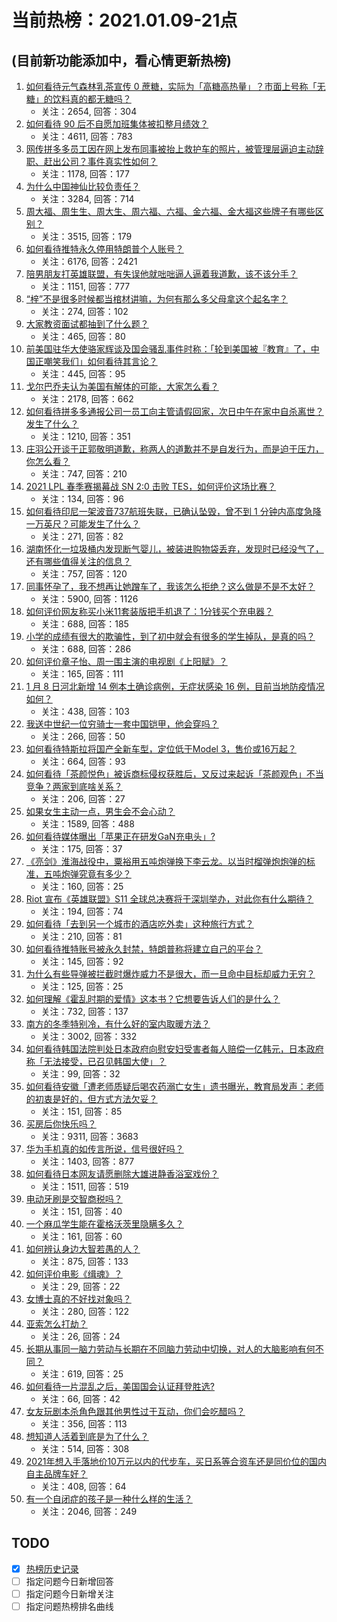 # 当前热榜：2021.01.09-21点
## (目前新功能添加中，看心情更新热榜)
1. [如何看待元气森林乳茶宣传 0 蔗糖，实际为「高糖高热量」？市面上号称「无糖」的饮料真的都无糖吗？](https://www.zhihu.com/question/438486634)
    * 关注：2654, 回答：304
2. [如何看待 90 后不自愿加班集体被扣整月绩效？](https://www.zhihu.com/question/438445883)
    * 关注：4611, 回答：783
3. [网传拼多多员工因在网上发布同事被抬上救护车的照片，被管理层逼迫主动辞职、赶出公司？事件真实性如何？](https://www.zhihu.com/question/438581129)
    * 关注：1178, 回答：177
4. [为什么中国神仙比较负责任？](https://www.zhihu.com/question/433060839)
    * 关注：3284, 回答：714
5. [周大福、周生生、周大生、周六福、六福、金六福、金大福这些牌子有哪些区别？](https://www.zhihu.com/question/32209352)
    * 关注：3515, 回答：179
6. [如何看待推特永久停用特朗普个人账号？](https://www.zhihu.com/question/438537142)
    * 关注：6176, 回答：2421
7. [陪男朋友打英雄联盟，有失误他就咄咄逼人逼着我道歉，该不该分手？](https://www.zhihu.com/question/438305802)
    * 关注：1151, 回答：777
8. [“梓”不是很多时候都当棺材讲嘛，为何有那么多父母拿这个起名字？](https://www.zhihu.com/question/410100382)
    * 关注：274, 回答：102
9. [大家教资面试都抽到了什么题？](https://www.zhihu.com/question/438539939)
    * 关注：465, 回答：80
10. [前美国驻华大使骆家辉谈及国会骚乱事件时称：「轮到美国被『教育』了，中国正嘲笑我们」如何看待其言论？](https://www.zhihu.com/question/438442595)
    * 关注：445, 回答：95
11. [戈尔巴乔夫认为美国有解体的可能，大家怎么看？](https://www.zhihu.com/question/438458361)
    * 关注：2178, 回答：662
12. [如何看待拼多多通报公司一员工向主管请假回家，次日中午在家中自杀离世？发生了什么？](https://www.zhihu.com/question/438610398)
    * 关注：1210, 回答：351
13. [庄羽公开谈于正郭敬明道歉，称两人的道歉并不是自发行为，而是迫于压力，你怎么看？](https://www.zhihu.com/question/438556859)
    * 关注：747, 回答：210
14. [2021 LPL 春季赛揭幕战 SN 2:0 击败 TES，如何评价这场比赛？](https://www.zhihu.com/question/438614735)
    * 关注：134, 回答：96
15. [如何看待印尼一架波音737航班失联，已确认坠毁，曾不到 1 分钟内高度急降一万英尺？可能发生了什么？](https://www.zhihu.com/question/438613346)
    * 关注：271, 回答：82
16. [湖南怀化一垃圾桶内发现断气婴儿，被装进购物袋丢弃，发现时已经没气了，还有哪些值得关注的信息？](https://www.zhihu.com/question/438261496)
    * 关注：757, 回答：120
17. [同事怀孕了，我不想再让她蹭车了，我该怎么拒绝？这么做是不是不太好？](https://www.zhihu.com/question/423335938)
    * 关注：5900, 回答：1126
18. [如何评价网友称买小米11套装版把手机退了：1分钱买个充电器？](https://www.zhihu.com/question/437789034)
    * 关注：688, 回答：185
19. [小学的成绩有很大的欺骗性，到了初中就会有很多的学生掉队，是真的吗？](https://www.zhihu.com/question/433616847)
    * 关注：688, 回答：286
20. [如何评价章子怡、周一围主演的电视剧《上阳赋》？](https://www.zhihu.com/question/438346605)
    * 关注：165, 回答：111
21. [1 月 8 日河北新增 14 例本土确诊病例，无症状感染 16 例，目前当地防疫情况如何？](https://www.zhihu.com/question/438539379)
    * 关注：438, 回答：103
22. [我送中世纪一位穷骑士一套中国铠甲，他会穿吗？](https://www.zhihu.com/question/438029190)
    * 关注：266, 回答：50
23. [如何看待特斯拉将国产全新车型，定位低于Model 3，售价或16万起？](https://www.zhihu.com/question/438471700)
    * 关注：664, 回答：93
24. [如何看待「茶颜悦色」被诉商标侵权获胜后，又反过来起诉「茶颜观色」不当竞争？两家到底啥关系？](https://www.zhihu.com/question/438111550)
    * 关注：206, 回答：27
25. [如果女生主动一点，男生会不会心动？](https://www.zhihu.com/question/432129590)
    * 关注：1589, 回答：488
26. [如何看待媒体曝出「苹果正在研发GaN充电头」?](https://www.zhihu.com/question/437979475)
    * 关注：175, 回答：37
27. [《亮剑》淮海战役中，粟裕用五吨炮弹换下李云龙。以当时榴弹炮炮弹的标准，五吨炮弹究竟有多少？](https://www.zhihu.com/question/263854029)
    * 关注：160, 回答：25
28. [Riot 宣布《英雄联盟》S11 全球总决赛将于深圳举办，对此你有什么期待？](https://www.zhihu.com/question/438517527)
    * 关注：194, 回答：74
29. [如何看待「去到另一个城市的酒店吃外卖」这种旅行方式？](https://www.zhihu.com/question/438451883)
    * 关注：210, 回答：81
30. [如何看待推特账号被永久封禁，特朗普称将建立自己的平台？](https://www.zhihu.com/question/438545399)
    * 关注：145, 回答：92
31. [为什么有些导弹被拦截时爆炸威力不是很大，而一旦命中目标却威力无穷？](https://www.zhihu.com/question/437328178)
    * 关注：125, 回答：25
32. [如何理解《霍乱时期的爱情》这本书？它想要告诉人们的是什么？](https://www.zhihu.com/question/274223889)
    * 关注：732, 回答：137
33. [南方的冬季特别冷，有什么好的室内取暖方法？](https://www.zhihu.com/question/20614875)
    * 关注：3002, 回答：332
34. [如何看待韩国法院判处日本政府向慰安妇受害者每人赔偿一亿韩元，日本政府称「无法接受，已召见韩国大使」？](https://www.zhihu.com/question/438420800)
    * 关注：99, 回答：32
35. [如何看待安徽「遭老师质疑后喝农药溺亡女生」遗书曝光，教育局发声：老师的初衷是好的，但方式方法欠妥？](https://www.zhihu.com/question/438551573)
    * 关注：151, 回答：85
36. [买房后你快乐吗？](https://www.zhihu.com/question/386034543)
    * 关注：9311, 回答：3683
37. [华为手机真的如传言所说，信号很好吗？](https://www.zhihu.com/question/327224237)
    * 关注：1403, 回答：877
38. [如何看待日本网友请愿删除大雄进静香浴室戏份？](https://www.zhihu.com/question/434167908)
    * 关注：1511, 回答：519
39. [电动牙刷是交智商税吗？](https://www.zhihu.com/question/426635230)
    * 关注：151, 回答：40
40. [一个麻瓜学生能在霍格沃茨里隐瞒多久？](https://www.zhihu.com/question/333548538)
    * 关注：161, 回答：60
41. [如何辨认身边大智若愚的人？](https://www.zhihu.com/question/413926539)
    * 关注：875, 回答：133
42. [如何评价电影《缉魂》？](https://www.zhihu.com/question/438466539)
    * 关注：29, 回答：22
43. [女博士真的不好找对象吗？](https://www.zhihu.com/question/277993892)
    * 关注：280, 回答：122
44. [亚索怎么打劫？](https://www.zhihu.com/question/352647324)
    * 关注：26, 回答：24
45. [长期从事同一脑力劳动与长期在不同脑力劳动中切换，对人的大脑影响有何不同？](https://www.zhihu.com/question/430185546)
    * 关注：619, 回答：25
46. [如何看待一片混乱之后，美国国会认证拜登胜选?](https://www.zhihu.com/question/438312655)
    * 关注：66, 回答：42
47. [女友玩剧本杀角色跟其他男性过于互动，你们会吃醋吗？](https://www.zhihu.com/question/437514663)
    * 关注：356, 回答：113
48. [想知道人活着到底是为了什么？](https://www.zhihu.com/question/435590926)
    * 关注：514, 回答：308
49. [2021年想入手落地价10万元以内的代步车，买日系等合资车还是同价位的国内自主品牌车好？](https://www.zhihu.com/question/437375569)
    * 关注：408, 回答：64
50. [有一个自闭症的孩子是一种什么样的生活？](https://www.zhihu.com/question/318703953)
    * 关注：2046, 回答：249
## TODO
* [x] [热榜历史记录](hot_history/AllHot.md)
* [ ] 指定问题今日新增回答
* [ ] 指定问题今日新增关注
* [ ] 指定问题热榜排名曲线
